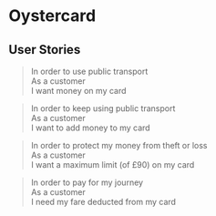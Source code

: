 # Oystercard

## User Stories

> In order to use public transport  
> As a customer  
> I want money on my card

> In order to keep using public transport  
> As a customer  
> I want to add money to my card

> In order to protect my money from theft or loss  
> As a customer  
> I want a maximum limit (of £90) on my card

> In order to pay for my journey  
> As a customer  
> I need my fare deducted from my card
